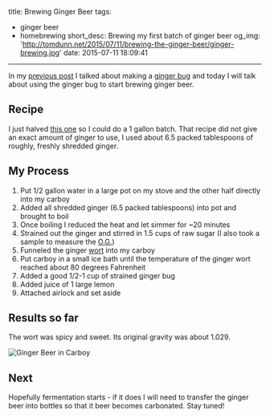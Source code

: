 title: Brewing Ginger Beer
tags:
  - ginger beer
  - homebrewing
short_desc: Brewing my first batch of ginger beer
og_img: 'http://tomdunn.net/2015/07/11/brewing-the-ginger-beer/ginger-brewing.jpg'
date: 2015-07-11 18:09:41
---


In my [previous post][previous-post] I talked about making a [ginger bug] and today I will talk about using the ginger bug to start brewing ginger beer.

## Recipe
I just halved [this one][ginger beer recipe] so I could do a 1 gallon batch. That recipe did not give an exact amount of ginger to use, I used about 6.5 packed tablespoons of roughly, freshly shredded ginger.

## My Process

1. Put 1/2 gallon water in a large pot on my stove and the other half directly into my carboy
2. Added all shredded ginger (6.5 packed tablespoons) into pot and brought to boil
3. Once boiling I reduced the heat and let simmer for ~20 minutes
4. Strained out the ginger and stirred in 1.5 cups of raw sugar (I also took a sample to measure the [O.G.])
5. Funneled the ginger [wort] into my carboy
6. Put carboy in a small ice bath until the temperature of the ginger wort reached about 80 degrees Fahrenheit
7. Added a good 1/2-1 cup of strained ginger bug
8. Added juice of 1 large lemon
9. Attached airlock and set aside

## Results so far

The wort was spicy and sweet. Its original gravity was about 1.029.

![Ginger Beer in Carboy](/2015/07/11/brewing-the-ginger-beer/ginger-brewing.jpg)

## Next

Hopefully fermentation starts - if it does I will need to transfer the ginger beer into bottles so that it beer becomes carbonated. Stay tuned!

[previous-post]: /2015/07/07/ginger-bug/
[ginger bug]: http://nourishedkitchen.com/ginger-bug/
[ginger beer recipe]: http://phickle.com/fermentation-basics-ginger-beer/
[O.G.]: https://en.wikipedia.org/wiki/Gravity_(alcoholic_beverage)
[wort]: https://en.wikipedia.org/wiki/Wort
